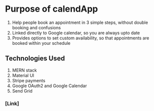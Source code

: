 # Purpose of calendApp

1. Help people book an appointment in 3 simple steps, without double booking and confusions
2. Linked directly to Google calendar, so you are always upto date
3. Provides options to set custom availability, so that appointments are booked within your schedule

## Technologies Used

1. MERN stack
2. Material UI
3. Stripe payments
4. Google OAuth2 and Google Calendar
5. Send Grid

### [Link]
